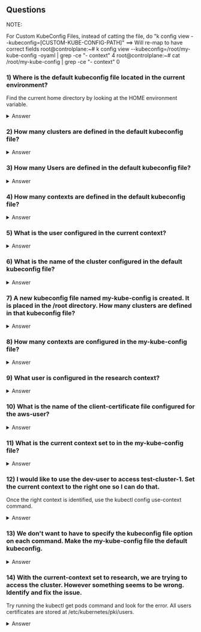 ## Questions

NOTE:

For Custom KubeConfig Files, instead of catting the file, do
"k config view --kubeconfig=[CUSTOM-KUBE-CONFIG-PATH]"
==> Will re-map to have correct fields
root@controlplane:~# k config view --kubeconfig=/root/my-kube-config -oyaml | grep -ce "- context"
4
root@controlplane:~# cat /root/my-kube-config | grep -ce "- context"
0

### 1) Where is the default kubeconfig file located in the current environment?

Find the current home directory by looking at the HOME environment variable.

<details>
  <summary markdown="span">Answer</summary>

    root@controlplane:~# ls -al /root/.kube
    total 20
    drwxr-xr-x 3 root root 4096 Jul 26 21:39 .
    drwx------ 1 root root 4096 Jul 26 21:39 ..
    drwxr-x--- 4 root root 4096 Jul 26 21:39 cache
    -rw------- 1 root root 5568 Jul 26 21:32 config
</details>


### 2) How many clusters are defined in the default kubeconfig file?

<details>
  <summary markdown="span">Answer</summary>

    root@controlplane:~# cat /root/.kube/config | grep -e "- cluster"
    - cluster:
</details>

### 3) How many Users are defined in the default kubeconfig file?
<details>
  <summary markdown="span">Answer</summary>

    root@controlplane:~# cat /root/.kube/config | grep -e "- name: "
    - name: kubernetes-admin
</details>

### 4) How many contexts are defined in the default kubeconfig file?
<details>
  <summary markdown="span">Answer</summary>

    root@controlplane:~# cat /root/.kube/config | grep -e "- context"
    - context:
</details>

### 5) What is the user configured in the current context?
<details>
  <summary markdown="span">Answer</summary>

    From #3 - "kubernetes-admin"
</details>

### 6) What is the name of the cluster configured in the default kubeconfig file?
<details>
  <summary markdown="span">Answer</summary>

        root@controlplane:~# k config view --minify | grep cluster
        clusters:
        - cluster:
            cluster: kubernetes
</details>

### 7) A new kubeconfig file named my-kube-config is created. It is placed in the /root directory. How many clusters are defined in that kubeconfig file?
<details>  
    <summary markdown="span">Answer</summary>

    root@controlplane:~#  k config view --kubeconfig=/root/my-kube-config -oyaml | grep -ce "- context"
    4

    Answer - 4 clusters
    
    root@controlplane:~# cat my-kube-config | grep -e "cluster"
    clusters:
    cluster:
    cluster:
    cluster:
    - name: test-cluster-1
      cluster:
      cluster: development
      cluster: kubernetes-on-aws
      cluster: production
      cluster: test-cluster-1
</details>

### 8) How many contexts are configured in the my-kube-config file?
<details>
  <summary markdown="span">Answer</summary>

    root@controlplane:~# cat my-kube-config | grep -E "  *"context:
        context:
        context:
        context:
        context:
    root@controlplane:~# cat my-kube-config | grep -Ec "  *"context:
    4
</details>

### 9) What user is configured in the research context?
<details>
  <summary markdown="span">Answer</summary>

    User: dev-user

    - name: research
      context:
        cluster: test-cluster-1
        user: dev-user

</details>

### 10) What is the name of the client-certificate file configured for the aws-user?
<details>
  <summary markdown="span">Answer</summary>

    - name: aws-user
      user:
          client-certificate: /etc/kubernetes/pki/users/aws-user/aws-user.crt
          client-key: /etc/kubernetes/pki/users/aws-user/aws-user.key

</details>

### 11) What is the current context set to in the my-kube-config file?
<details>
  <summary markdown="span">Answer</summary>

    root@controlplane:~# k config --kubeconfig=/root/my-kube-config current-context
    current-context: test-user@development
</details>

### 12) I would like to use the dev-user to access test-cluster-1. Set the current context to the right one so I can do that.
Once the right context is identified, use the kubectl config use-context command.

<details>
  <summary markdown="span">Answer</summary>


root@controlplane:~#  kubectl config --kubeconfig=/root/my-kube-config use-context research
    Switched to context "research".
</details>

### 13) We don't want to have to specify the kubeconfig file option on each command. Make the my-kube-config file the default kubeconfig.
<details>
  <summary markdown="span">Answer</summary>

</details>

### 14) With the current-context set to research, we are trying to access the cluster. However something seems to be wrong. Identify and fix the issue.
Try running the kubectl get pods command and look for the error. All users certificates are stored at /etc/kubernetes/pki/users.

<details>
  <summary markdown="span">Answer</summary>
        
    root@controlplane:~# k get pods
    error: unable to read client-cert /etc/kubernetes/pki/users/dev-user/developer-user.crt for dev-user due to open /etc/kubernetes/pki/users/dev-user/developer-user.crt: no such file or directory

    root@controlplane:~# ls -al /etc/kubernetes/pki/users/dev-user
    total 20
    drwxr-xr-x 2 root root 4096 Jul 26 21:39 .
    drwxr-xr-x 5 root root 4096 Jul 26 21:39 ..
    -rw-r--r-- 1 root root 1025 Jul 26 21:56 dev-user.crt
    -rw-r--r-- 1 root root  924 Jul 26 21:56 dev-user.csr
    -rw------- 1 root root 1675 Jul 26 21:56 dev-user.key

    NOTE - Change developer-user.crt to dev-user.crt
    
    root@controlplane:~# cat my-kube-config | sed "s/developer-user.crt/dev-user.crt/" > /root/.kube/config
    root@controlplane:~# k get pods
    No resources found in default namespace.

</details>
